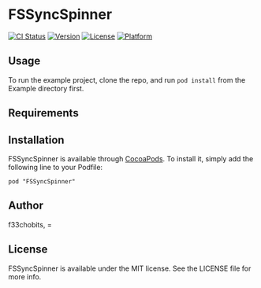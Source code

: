 # FSSyncSpinner

[![CI Status](http://img.shields.io/travis/f33chobits/FSSyncSpinner.svg?style=flat)](https://travis-ci.org/f33chobits/FSSyncSpinner)
[![Version](https://img.shields.io/cocoapods/v/FSSyncSpinner.svg?style=flat)](http://cocoadocs.org/docsets/FSSyncSpinner)
[![License](https://img.shields.io/cocoapods/l/FSSyncSpinner.svg?style=flat)](http://cocoadocs.org/docsets/FSSyncSpinner)
[![Platform](https://img.shields.io/cocoapods/p/FSSyncSpinner.svg?style=flat)](http://cocoadocs.org/docsets/FSSyncSpinner)

## Usage

To run the example project, clone the repo, and run `pod install` from the Example directory first.

## Requirements

## Installation

FSSyncSpinner is available through [CocoaPods](http://cocoapods.org). To install
it, simply add the following line to your Podfile:

    pod "FSSyncSpinner"

## Author

f33chobits, =

## License

FSSyncSpinner is available under the MIT license. See the LICENSE file for more info.

